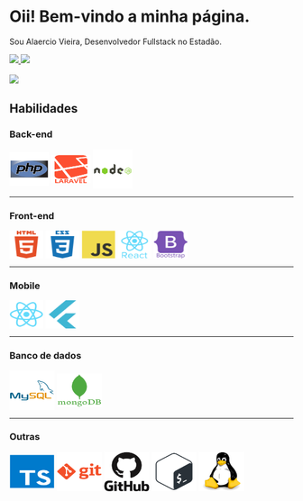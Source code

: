 # Oii! Bem-vindo a minha página.

Sou Alaercio Vieira, Desenvolvedor Fullstack no Estadão.

<div>
 <a href="https://github.com/Alaercio2000">
 <img height="180em" src="https://github-readme-stats.vercel.app/api?username=Alaercio2000&show_icons=true&theme=dark&include_all_commits=true&count_private=true"/>
 <img height="180em" src="https://github-readme-stats.vercel.app/api/top-langs/?username=Alaercio2000&layout=compact&langs_count=7&theme=dark"/>
</div> <br>

  <div>
   <a href="https://www.linkedin.com/in/alaerciovieira/" target="_blank"><img src="https://img.shields.io/badge/-LinkedIn-%230077B5?style=for-the-badge&logo=linkedin&logoColor=white" target="_blank"></a>
    
## Habilidades
  
### Back-end
  
  <div>
    <img title="PHP" height="60" width="70" align="center" src="https://github.com/devicons/devicon/blob/master/icons/php/php-original.svg"/>
    <img title="Laravel" height="50" width="70" align="center" src="https://github.com/devicons/devicon/blob/master/icons/laravel/laravel-plain-wordmark.svg"/>
    <img title="NodeJs" height="70" width="70" align="center" src="https://github.com/devicons/devicon/blob/master/icons/nodejs/nodejs-original-wordmark.svg"/>
  </div><hr>
    
### Front-end

<div>
  <img title="HTML5" height="50" width="60" align="center" src="https://github.com/devicons/devicon/blob/master/icons/html5/html5-plain-wordmark.svg"/>
  <img title="CSS3" height="50" width="60" align="center" src="https://github.com/devicons/devicon/blob/master/icons/css3/css3-plain-wordmark.svg"/>
  <img title="JavaScript" height="50" width="60" align="center" src="https://github.com/devicons/devicon/blob/master/icons/javascript/javascript-original.svg"/>
  <img title="ReactJs" height="50" width="60" align="center" src="https://github.com/devicons/devicon/blob/master/icons/react/react-original-wordmark.svg"/>
  <img title="Bootstrap" height="50" width="60" align="center" src="https://github.com/devicons/devicon/blob/master/icons/bootstrap/bootstrap-plain-wordmark.svg"/>
</div><hr>
    
### Mobile
    
<div>
  <img title="React Native" height="50" width="60" align="center" src="https://github.com/devicons/devicon/blob/master/icons/react/react-original.svg"/>
  <img title="Flutter" height="50" width="60" align="center" src="https://github.com/devicons/devicon/blob/master/icons/flutter/flutter-plain.svg"/>
</div><hr>
    
### Banco de dados
    
<div>
  <img title="MySQL" height="70" width="80" align="center" src="https://github.com/devicons/devicon/blob/master/icons/mysql/mysql-original-wordmark.svg"/>
  <img title="mongoDB" height="60" width="80" align="center" src="https://github.com/devicons/devicon/blob/master/icons/mongodb/mongodb-plain-wordmark.svg"/>
</div><hr>
   
### Outras
    
<div>
  <img title="TypeScript" height="60" width="80" align="center" src="https://github.com/devicons/devicon/blob/master/icons/typescript/typescript-original.svg"/>
  <img title="Git" height="70" width="80" align="center" src="https://github.com/devicons/devicon/blob/master/icons/git/git-plain-wordmark.svg"/>
  <img title="GitHub" height="70" width="80" align="center" src="https://github.com/devicons/devicon/blob/master/icons/github/github-original-wordmark.svg"/>
  <img title="Bash" height="70" width="80" align="center" src="https://github.com/devicons/devicon/blob/master/icons/bash/bash-plain.svg"/>
  <img title="Servidores Linux" height="70" width="80" align="center" src="https://github.com/devicons/devicon/blob/master/icons/linux/linux-original.svg"/>
</div>
    
    
